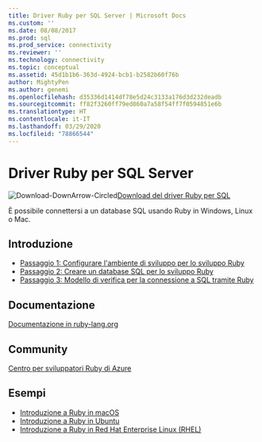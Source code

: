 ```yaml
---
title: Driver Ruby per SQL Server | Microsoft Docs
ms.custom: ''
ms.date: 08/08/2017
ms.prod: sql
ms.prod_service: connectivity
ms.reviewer: ''
ms.technology: connectivity
ms.topic: conceptual
ms.assetid: 45d1b1b6-363d-4924-bcb1-b2582b60f76b
author: MightyPen
ms.author: genemi
ms.openlocfilehash: d35336d1414df78e5d24c3133a176d3d232deadb
ms.sourcegitcommit: ff82f3260ff79ed860a7a58f54ff7f0594851e6b
ms.translationtype: HT
ms.contentlocale: it-IT
ms.lasthandoff: 03/29/2020
ms.locfileid: "78866544"
---
```

# <a name="ruby-driver-for-sql-server"></a>Driver Ruby per SQL Server

![Download-DownArrow-Circled](../../ssms/media/download-icon.png)[Download del driver Ruby per SQL](../sql-connection-libraries.md#anchor-20-drivers-relational-access)

È possibile connettersi a un database SQL usando Ruby in Windows, Linux o Mac.   
  
## <a name="getting-started"></a>Introduzione  
* [Passaggio 1: Configurare l'ambiente di sviluppo per lo sviluppo Ruby](step-1-configure-development-environment-for-ruby-development.md)  
* [Passaggio 2: Creare un database SQL per lo sviluppo Ruby](step-2-create-a-sql-database-for-ruby-development.md)  
* [Passaggio 3: Modello di verifica per la connessione a SQL tramite Ruby](step-3-proof-of-concept-connecting-to-sql-using-ruby.md)  
  
## <a name="documentation"></a>Documentazione  
[Documentazione in ruby-lang.org](https://www.ruby-lang.org/en/documentation/)  
  
## <a name="community"></a>Community  
[Centro per sviluppatori Ruby di Azure](https://azure.microsoft.com/develop/ruby/)  
  
## <a name="samples"></a>Esempi
* [Introduzione a Ruby in macOS](https://www.microsoft.com/sql-server/developer-get-started/ruby/mac/)
* [Introduzione a Ruby in Ubuntu](https://www.microsoft.com/sql-server/developer-get-started/ruby/ubuntu/)
* [Introduzione a Ruby in Red Hat Enterprise Linux (RHEL)](https://www.microsoft.com/sql-server/developer-get-started/ruby/rhel/)
